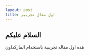 ```yaml
---
layout: post
title: اول مقال تجريبي
---
```



## السلام عليكم 

هذه اول مقاله تجريبية باستخدام الماركداون 

